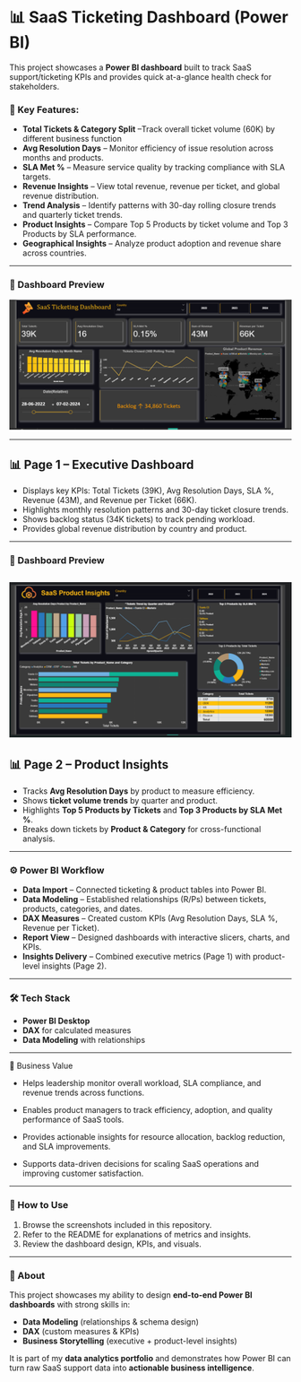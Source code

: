 # 📊 SaaS Ticketing Dashboard (Power BI)

This project showcases a **Power BI dashboard** built to track SaaS support/ticketing KPIs and provides quick at-a-glance health check for stakeholders.

### 🔹 Key Features:
- **Total Tickets & Category Split** –Track overall ticket volume (60K) by different business function
- **Avg Resolution Days** – Monitor efficiency of issue resolution across months and products.  
- **SLA Met %** – Measure service quality by tracking compliance with SLA targets.  
- **Revenue Insights** – View total revenue, revenue per ticket, and global revenue distribution.  
- **Trend Analysis** – Identify patterns with 30-day rolling closure trends and quarterly ticket trends.  
- **Product Insights** – Compare Top 5 Products by ticket volume and Top 3 Products by SLA performance.  
- **Geographical Insights** – Analyze product adoption and revenue share across countries.  


---

### 📌 Dashboard Preview  

![Dashboard Preview](SaaS-Ticketing-Dashboard/Power_BI_Dashboard_1.png)

---
## 📊 Page 1 – Executive Dashboard

- Displays key KPIs: Total Tickets (39K), Avg Resolution Days, SLA %, Revenue (43M), and Revenue per Ticket (66K).
- Highlights monthly resolution patterns and 30-day ticket closure trends.
- Shows backlog status (34K tickets) to track pending workload.
- Provides global revenue distribution by country and product.

---

### 📌 Dashboard Preview  

![Dashboard Preview](SaaS-Ticketing-Dashboard/Power_BI_Dashboard_2.png)
---

## 📊 Page 2 – Product Insights
- Tracks **Avg Resolution Days** by product to measure efficiency.
- Shows **ticket volume trends** by quarter and product.
- Highlights **Top 5 Products by Tickets** and **Top 3 Products by SLA Met %**.
- Breaks down tickets by **Product & Category** for cross-functional analysis.

---
### ⚙️ Power BI Workflow

- **Data Import** – Connected ticketing & product tables into Power BI.  
- **Data Modeling** – Established relationships (R/Ps) between tickets, products, categories, and dates.  
- **DAX Measures** – Created custom KPIs (Avg Resolution Days, SLA %, Revenue per Ticket).  
- **Report View** – Designed dashboards with interactive slicers, charts, and KPIs.  
- **Insights Delivery** – Combined executive metrics (Page 1) with product-level insights (Page 2).  

---

### 🛠️ Tech Stack
- **Power BI Desktop**
- **DAX** for calculated measures
- **Data Modeling** with relationships

---

🚀 Business Value

- Helps leadership monitor overall workload, SLA compliance, and revenue trends across functions.

- Enables product managers to track efficiency, adoption, and quality performance of SaaS tools.

- Provides actionable insights for resource allocation, backlog reduction, and SLA improvements.

- Supports data-driven decisions for scaling SaaS operations and improving customer satisfaction.

---

### 🚀 How to Use
1. Browse the screenshots included in this repository.  
2. Refer to the README for explanations of metrics and insights.
3. Review the dashboard design, KPIs, and visuals.  

---

### 📄 About  
This project showcases my ability to design **end-to-end Power BI dashboards** with strong skills in:  
- **Data Modeling** (relationships & schema design)  
- **DAX** (custom measures & KPIs)  
- **Business Storytelling** (executive + product-level insights)  

It is part of my **data analytics portfolio** and demonstrates how Power BI can turn raw SaaS support data into **actionable business intelligence**.  








